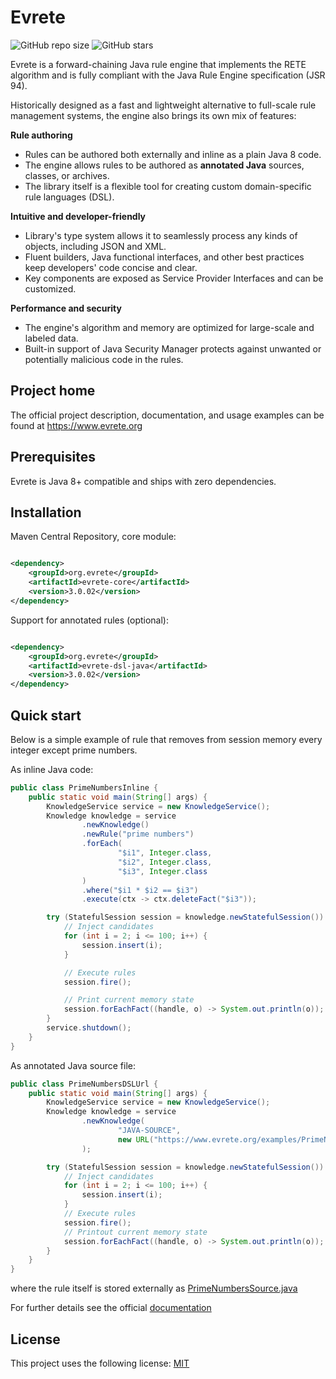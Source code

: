 # Evrete

![GitHub repo size](https://img.shields.io/github/repo-size/evrete/evrete)
![GitHub stars](https://img.shields.io/github/stars/evrete/evrete?style=social)

Evrete is a forward-chaining Java rule engine that implements the RETE algorithm and is fully compliant with the Java
Rule Engine specification (JSR 94).

Historically designed as a fast and lightweight alternative to full-scale rule management systems, the engine also
brings its own mix of features:

**Rule authoring**

- Rules can be authored both externally and inline as a plain Java 8 code.
- The engine allows rules to be authored as **annotated Java** sources, classes, or archives.
- The library itself is a flexible tool for creating custom domain-specific rule languages (DSL).

**Intuitive and developer-friendly**

- Library's type system allows it to seamlessly process any kinds of objects, including JSON and XML.
- Fluent builders, Java functional interfaces, and other best practices keep developers' code concise and clear.
- Key components are exposed as Service Provider Interfaces and can be customized.

**Performance and security**

- The engine's algorithm and memory are optimized for large-scale and labeled data.
- Built-in support of Java Security Manager protects against unwanted or potentially malicious code in the rules.

## Project home

The official project description, documentation, and usage examples can be found at https://www.evrete.org

## Prerequisites

Evrete is Java 8+ compatible and ships with zero dependencies.

## Installation

Maven Central Repository, core module:

```xml

<dependency>
    <groupId>org.evrete</groupId>
    <artifactId>evrete-core</artifactId>
    <version>3.0.02</version>
</dependency>
```

Support for annotated rules (optional):

```xml

<dependency>
    <groupId>org.evrete</groupId>
    <artifactId>evrete-dsl-java</artifactId>
    <version>3.0.02</version>
</dependency>
```

## Quick start

Below is a simple example of rule that removes from session memory every integer except prime numbers.

As inline Java code:

```java
public class PrimeNumbersInline {
    public static void main(String[] args) {
        KnowledgeService service = new KnowledgeService();
        Knowledge knowledge = service
                .newKnowledge()
                .newRule("prime numbers")
                .forEach(
                        "$i1", Integer.class,
                        "$i2", Integer.class,
                        "$i3", Integer.class
                )
                .where("$i1 * $i2 == $i3")
                .execute(ctx -> ctx.deleteFact("$i3"));

        try (StatefulSession session = knowledge.newStatefulSession()) {
            // Inject candidates
            for (int i = 2; i <= 100; i++) {
                session.insert(i);
            }

            // Execute rules
            session.fire();

            // Print current memory state
            session.forEachFact((handle, o) -> System.out.println(o));
        }
        service.shutdown();
    }
}
```

As annotated Java source file:

```java
public class PrimeNumbersDSLUrl {
    public static void main(String[] args) {
        KnowledgeService service = new KnowledgeService();
        Knowledge knowledge = service
                .newKnowledge(
                        "JAVA-SOURCE",
                        new URL("https://www.evrete.org/examples/PrimeNumbersSource.java")
                );

        try (StatefulSession session = knowledge.newStatefulSession()) {
            // Inject candidates
            for (int i = 2; i <= 100; i++) {
                session.insert(i);
            }
            // Execute rules
            session.fire();
            // Printout current memory state
            session.forEachFact((handle, o) -> System.out.println(o));
        }
    }
}
```

where the rule itself is stored externally
as [PrimeNumbersSource.java](https://www.evrete.org/examples/PrimeNumbersSource.java)

For further details see the official [documentation](https://www.evrete.org/docs/)

## License

<!--- If you're not sure which open license to use see https://choosealicense.com/--->

This project uses the following license: [MIT](https://opensource.org/licenses/MIT)

